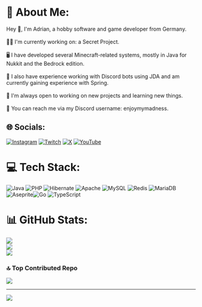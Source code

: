 # 💫 About Me:
Hey 👋, I'm Adrian, a hobby software and game developer from Germany.<br><br>🧑‍💻 I'm currently working on: a Secret Project.<br><br>🖥️ I have developed several Minecraft-related systems, mostly in Java for Nukkit and the Bedrock edition.<br><br>🤖 I also have experience working with Discord bots using JDA and am currently gaining experience with Spring.<br><br>🚀 I'm always open to working on new projects and learning new things.<br><br>💬 You can reach me via my Discord username: enjoymymadness.


## 🌐 Socials:
[![Instagram](https://img.shields.io/badge/Instagram-%23E4405F.svg?logo=Instagram&logoColor=white)](https://instagram.com/_adrian.krim_) [![Twitch](https://img.shields.io/badge/Twitch-%239146FF.svg?logo=Twitch&logoColor=white)](https://twitch.tv/enjoymymadness) [![X](https://img.shields.io/badge/X-black.svg?logo=X&logoColor=white)](https://x.com/adrian_krim1) [![YouTube](https://img.shields.io/badge/YouTube-%23FF0000.svg?logo=YouTube&logoColor=white)](https://youtube.com/@EnjoyMyMadness76) 

# 💻 Tech Stack:
![Java](https://img.shields.io/badge/java-%23ED8B00.svg?style=for-the-badge&logo=openjdk&logoColor=white) ![PHP](https://img.shields.io/badge/php-%23777BB4.svg?style=for-the-badge&logo=php&logoColor=white) ![Hibernate](https://img.shields.io/badge/Hibernate-59666C?style=for-the-badge&logo=Hibernate&logoColor=white) ![Apache](https://img.shields.io/badge/apache-%23D42029.svg?style=for-the-badge&logo=apache&logoColor=white) ![MySQL](https://img.shields.io/badge/mysql-4479A1.svg?style=for-the-badge&logo=mysql&logoColor=white) ![Redis](https://img.shields.io/badge/redis-%23DD0031.svg?style=for-the-badge&logo=redis&logoColor=white) ![MariaDB](https://img.shields.io/badge/MariaDB-003545?style=for-the-badge&logo=mariadb&logoColor=white) ![Aseprite](https://img.shields.io/badge/Aseprite-FFFFFF?style=for-the-badge&logo=Aseprite&logoColor=%237D929E)![Go](https://img.shields.io/badge/go-%2300ADD8.svg?style=for-the-badge&logo=go&logoColor=white) ![TypeScript](https://img.shields.io/badge/typescript-%23007ACC.svg?style=for-the-badge&logo=typescript&logoColor=white)

# 📊 GitHub Stats:
![](https://github-readme-stats.vercel.app/api?username=Adrian646&theme=transparent&hide_border=true&include_all_commits=false&count_private=false)<br/>
![](https://github-readme-streak-stats.herokuapp.com/?user=Adrian646&theme=transparent&hide_border=true)<br/>
![](https://github-readme-stats.vercel.app/api/top-langs/?username=Adrian646&theme=transparent&hide_border=true&include_all_commits=false&count_private=false&layout=compact)

### 🔝 Top Contributed Repo
![](https://github-contributor-stats.vercel.app/api?username=Adrian646&limit=5&theme=dark&combine_all_yearly_contributions=true)

---
[![](https://visitcount.itsvg.in/api?id=Adrian646&icon=0&color=0)](https://visitcount.itsvg.in)

<!-- Proudly created with GPRM ( https://gprm.itsvg.in ) -->
